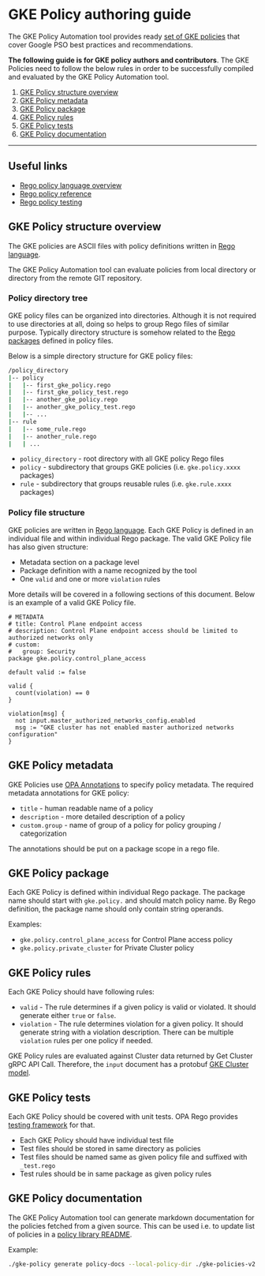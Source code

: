 # GKE Policy authoring guide

The GKE Policy Automation tool provides ready [set of GKE policies](./) that cover Google PSO best practices
and recommendations.

**The following guide is for GKE policy authors and contributors**. The GKE Policies need to follow
the below rules in order to be successfully compiled and evaluated by the GKE Policy Automation tool.

1. [GKE Policy structure overview](#gke-policy-structure-overview)
2. [GKE Policy metadata](#gke-policy-metadata)
3. [GKE Policy package](#gke-policy-package)
4. [GKE Policy rules](#gke-policy-rules)
5. [GKE Policy tests](#gke-policy-tests)
6. [GKE Policy documentation](#gke-policy-documentation)

---

## Useful links

* [Rego policy language overview](https://www.openpolicyagent.org/docs/latest/policy-language/)
* [Rego policy reference](https://www.openpolicyagent.org/docs/latest/policy-reference/)
* [Rego policy testing](https://www.openpolicyagent.org/docs/latest/policy-testing/)

## GKE Policy structure overview

The GKE policies are ASCII files with policy definitions written in [Rego language](https://www.openpolicyagent.org/docs/latest/policy-language/).

The GKE Policy Automation tool can evaluate policies from local directory or directory
from the remote GIT repository.

### Policy directory tree

GKE policy files can be organized into directories. Although it is not required to use directories
at all, doing so helps to group Rego files of similar purpose. Typically directory structure is
somehow related to the [Rego packages](https://www.openpolicyagent.org/docs/latest/policy-language/#packages)
defined in policy files.

Below is a simple directory structure for GKE policy files:

```sh
/policy_directory
|-- policy
|   |-- first_gke_policy.rego
|   |-- first_gke_policy_test.rego
|   |-- another_gke_policy.rego
|   |-- another_gke_policy_test.rego
|   |-- ...
|-- rule
|   |-- some_rule.rego 
|   |-- another_rule.rego
|   | ...
```

* `policy_directory` -  root directory with all GKE policy Rego files
* `policy` - subdirectory that groups GKE policies (i.e. `gke.policy.xxxx` packages)
* `rule` - subdirectory that groups reusable rules (i.e. `gke.rule.xxxx` packages)

### Policy file structure

GKE policies are written in [Rego language](https://www.openpolicyagent.org/docs/latest/policy-language/).
Each GKE Policy is defined in an individual file and within individual Rego package. The valid
GKE Policy file has also given structure:

* Metadata section on a package level
* Package definition with a name recognized by the tool
* One `valid` and one or more `violation` rules

More details will be covered in a following sections of this document.
Below is an example of a valid GKE Policy file.

```rego
# METADATA
# title: Control Plane endpoint access
# description: Control Plane endpoint access should be limited to authorized networks only
# custom:
#   group: Security
package gke.policy.control_plane_access

default valid := false

valid {
  count(violation) == 0
}

violation[msg] {
  not input.master_authorized_networks_config.enabled
  msg := "GKE cluster has not enabled master authorized networks configuration" 
}

```

## GKE Policy metadata

GKE Policies use [OPA Annotations](https://www.openpolicyagent.org/docs/latest/policy-language/#annotations)
to specify policy metadata. The required metadata annotations for GKE policy:

* `title` - human readable name of a policy
* `description` - more detailed description of a policy
* `custom.group` - name of group of a policy for policy grouping / categorization

The annotations should be put on a package scope in a rego file.

## GKE Policy package

Each GKE Policy is defined within individual Rego package.
The package name should start with `gke.policy.` and should match policy name. By Rego definition,
the package name should only contain string operands.

Examples:

* `gke.policy.control_plane_access` for Control Plane access policy
* `gke.policy.private_cluster` for Private Cluster policy

## GKE Policy rules

Each GKE Policy should have following rules:

* `valid` - The rule determines if a given policy is valid or violated. It should generate either
`true` or `false`.
* `violation` - The rule determines violation for a given policy. It should generate string with a
violation description. There can be multiple `violation` rules per one policy if needed.

GKE Policy rules are evaluated against Cluster data returned by Get Cluster gRPC API Call.
Therefore, the `input` document has a protobuf [GKE Cluster model](https://pkg.go.dev/google.golang.org/genproto/googleapis/container/v1#Cluster).

## GKE Policy tests

Each GKE Policy should be covered with unit tests. OPA Rego provides
[testing framework](https://www.openpolicyagent.org/docs/latest/policy-testing/) for that.

* Each GKE Policy should have individual test file
* Test files should be stored in same directory as policies
* Test files should be named same as given policy file and suffixed with `_test.rego`
* Test rules should be in same package as given policy rules

## GKE Policy documentation

The GKE Policy Automation tool can generate markdown documentation
for the policies fetched from a given source. This can be used i.e. to update list of policies
in a [policy library README](README.md).

Example:

```sh
./gke-policy generate policy-docs --local-policy-dir ./gke-policies-v2 -f generated-policy-docs.md
```

